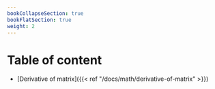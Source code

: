 ```yaml
---
bookCollapseSection: true
bookFlatSection: true
weight: 2
---
```


# Table of content

- [Derivative of matrix]({{< ref "/docs/math/derivative-of-matrix" >}})